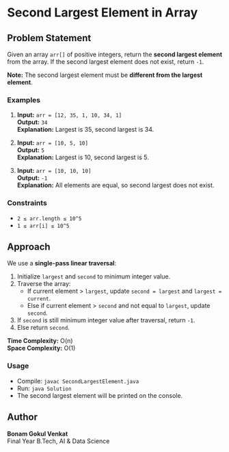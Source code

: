 # Second Largest Element in Array

## Problem Statement
Given an array `arr[]` of positive integers, return the **second largest element** from the array. If the second largest element does not exist, return `-1`.

**Note:** The second largest element must be **different from the largest element**.

### Examples

1. **Input:** `arr = [12, 35, 1, 10, 34, 1]`  
   **Output:** `34`  
   **Explanation:** Largest is 35, second largest is 34.

2. **Input:** `arr = [10, 5, 10]`  
   **Output:** `5`  
   **Explanation:** Largest is 10, second largest is 5.

3. **Input:** `arr = [10, 10, 10]`  
   **Output:** `-1`  
   **Explanation:** All elements are equal, so second largest does not exist.

### Constraints
- `2 ≤ arr.length ≤ 10^5`  
- `1 ≤ arr[i] ≤ 10^5`  

## Approach
We use a **single-pass linear traversal**:

1. Initialize `largest` and `second` to minimum integer value.
2. Traverse the array:
   - If current element > `largest`, update `second = largest` and `largest = current`.
   - Else if current element > `second` and not equal to `largest`, update `second`.
3. If `second` is still minimum integer value after traversal, return `-1`.
4. Else return `second`.

**Time Complexity:** O(n)  
**Space Complexity:** O(1)  

### Usage
- Compile: `javac SecondLargestElement.java`  
- Run: `java Solution`  
- The second largest element will be printed on the console.

## Author
**Bonam Gokul Venkat**  
Final Year B.Tech, AI & Data Science
